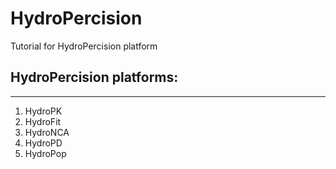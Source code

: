# HydroPercision 

Tutorial for HydroPercision platform

## HydroPercision platforms:

--------------------------------------------------------------------------------

1. HydroPK
2. HydroFit
3. HydroNCA
4. HydroPD 
5. HydroPop
